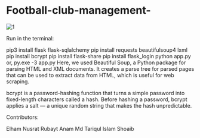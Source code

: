 # Football-club-management-


![1](https://github.com/user-attachments/assets/bf979cfc-cd37-4a41-94e3-2541e3800b9b)



Run in the terminal:

pip3 install flask flask-sqlalchemy
pip install requests beautifulsoup4 lxml
pip install bcrypt
pip install flask-share
pip install flask_login
python app.py
   or, py.exe -3 app.py
Here, we used Beautiful Soup, a Python package for parsing HTML and XML documents. It creates a parse tree for parsed pages that can be used to extract data from HTML, which is useful for web scraping.

bcrypt is a password-hashing function that turns a simple password into fixed-length characters called a hash. Before hashing a password, bcrypt applies a salt — a unique random string that makes the hash unpredictable.

Contributors:

Elham Nusrat
Rubayt Anam
Md Tariqul Islam Shoaib
